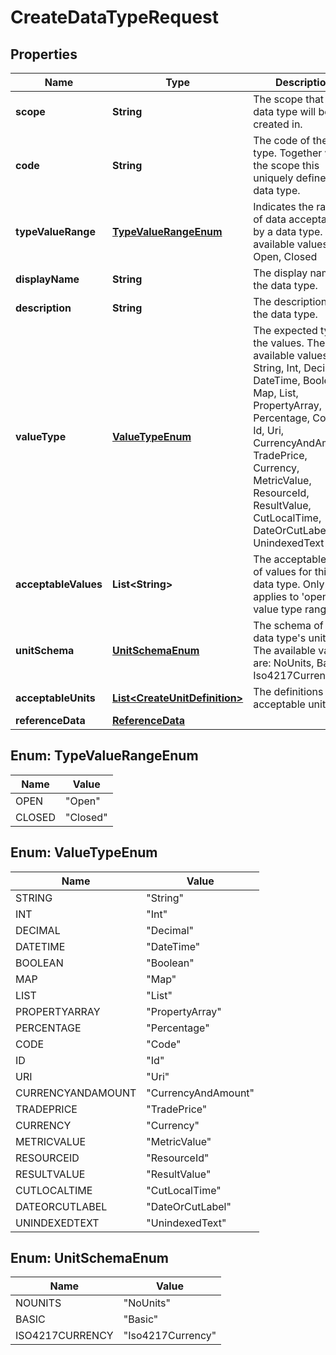 

# CreateDataTypeRequest


## Properties

Name | Type | Description | Notes
------------ | ------------- | ------------- | -------------
**scope** | **String** | The scope that the data type will be created in. | 
**code** | **String** | The code of the data type. Together with the scope this uniquely defines the data type. | 
**typeValueRange** | [**TypeValueRangeEnum**](#TypeValueRangeEnum) | Indicates the range of data acceptable by a data type. The available values are: Open, Closed | 
**displayName** | **String** | The display name of the data type. | 
**description** | **String** | The description of the data type. | 
**valueType** | [**ValueTypeEnum**](#ValueTypeEnum) | The expected type of the values. The available values are: String, Int, Decimal, DateTime, Boolean, Map, List, PropertyArray, Percentage, Code, Id, Uri, CurrencyAndAmount, TradePrice, Currency, MetricValue, ResourceId, ResultValue, CutLocalTime, DateOrCutLabel, UnindexedText | 
**acceptableValues** | **List&lt;String&gt;** | The acceptable set of values for this data type. Only applies to &#39;open&#39; value type range. |  [optional]
**unitSchema** | [**UnitSchemaEnum**](#UnitSchemaEnum) | The schema of the data type&#39;s units. The available values are: NoUnits, Basic, Iso4217Currency |  [optional]
**acceptableUnits** | [**List&lt;CreateUnitDefinition&gt;**](CreateUnitDefinition.md) | The definitions of the acceptable units. |  [optional]
**referenceData** | [**ReferenceData**](ReferenceData.md) |  |  [optional]



## Enum: TypeValueRangeEnum

Name | Value
---- | -----
OPEN | &quot;Open&quot;
CLOSED | &quot;Closed&quot;



## Enum: ValueTypeEnum

Name | Value
---- | -----
STRING | &quot;String&quot;
INT | &quot;Int&quot;
DECIMAL | &quot;Decimal&quot;
DATETIME | &quot;DateTime&quot;
BOOLEAN | &quot;Boolean&quot;
MAP | &quot;Map&quot;
LIST | &quot;List&quot;
PROPERTYARRAY | &quot;PropertyArray&quot;
PERCENTAGE | &quot;Percentage&quot;
CODE | &quot;Code&quot;
ID | &quot;Id&quot;
URI | &quot;Uri&quot;
CURRENCYANDAMOUNT | &quot;CurrencyAndAmount&quot;
TRADEPRICE | &quot;TradePrice&quot;
CURRENCY | &quot;Currency&quot;
METRICVALUE | &quot;MetricValue&quot;
RESOURCEID | &quot;ResourceId&quot;
RESULTVALUE | &quot;ResultValue&quot;
CUTLOCALTIME | &quot;CutLocalTime&quot;
DATEORCUTLABEL | &quot;DateOrCutLabel&quot;
UNINDEXEDTEXT | &quot;UnindexedText&quot;



## Enum: UnitSchemaEnum

Name | Value
---- | -----
NOUNITS | &quot;NoUnits&quot;
BASIC | &quot;Basic&quot;
ISO4217CURRENCY | &quot;Iso4217Currency&quot;



